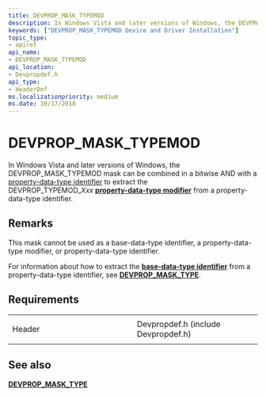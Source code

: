 ```yaml
---
title: DEVPROP_MASK_TYPEMOD
description: In Windows Vista and later versions of Windows, the DEVPROP_MASK_TYPEMOD mask can be combined in a bitwise AND with a property-data-type identifier to extract the DEVPROP_TYPEMOD_Xxx property-data-type modifier from a property-data-type identifier.
keywords: ["DEVPROP_MASK_TYPEMOD Device and Driver Installation"]
topic_type:
- apiref
api_name:
- DEVPROP_MASK_TYPEMOD
api_location:
- Devpropdef.h
api_type:
- HeaderDef
ms.localizationpriority: medium
ms.date: 10/17/2018
---
```


# DEVPROP_MASK_TYPEMOD


In Windows Vista and later versions of Windows, the DEVPROP_MASK_TYPEMOD mask can be combined in a bitwise AND with a [property-data-type identifier](/previous-versions/ff541476(v=vs.85)) to extract the DEVPROP_TYPEMOD_*Xxx* [**property-data-type modifier**](/previous-versions/ff549770(v=vs.85)) from a property-data-type identifier.

## Remarks

This mask cannot be used as a base-data-type identifier, a property-data-type modifier, or property-data-type identifier.

For information about how to extract the [**base-data-type identifier**](/previous-versions/ff537793(v=vs.85)) from a property-data-type identifier, see [**DEVPROP_MASK_TYPE**](devprop-mask-type.md).

## Requirements

<table>
<colgroup>
<col width="50%" />
<col width="50%" />
</colgroup>
<tbody>
<tr class="odd">
<td align="left"><p>Header</p></td>
<td align="left">Devpropdef.h (include Devpropdef.h)</td>
</tr>
</tbody>
</table>

## See also


[**DEVPROP_MASK_TYPE**](devprop-mask-type.md)

 

